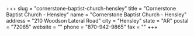 +++
slug = "cornerstone-baptist-church-hensley"
title = "Cornerstone Baptist Church - Hensley"
name = "Cornerstone Baptist Church - Hensley"
address = "210 Woodson Lateral Road"
city = "Hensley"
state = "AR"
postal = "72065"
website = ""
phone = "870-942-9865"
fax = ""
+++
